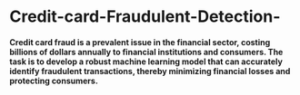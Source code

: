 # Credit-card-Fraudulent-Detection-

#### Credit card fraud is a prevalent issue in the financial sector, costing billions of dollars annually to financial institutions and consumers. The task is to develop a robust machine learning model that can accurately identify fraudulent transactions, thereby minimizing financial losses and protecting consumers.
